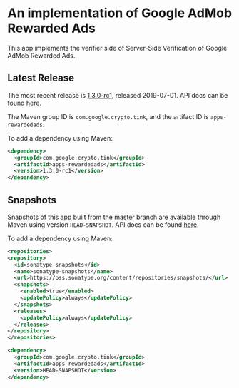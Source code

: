 # An implementation of Google AdMob Rewarded Ads

This app implements the verifier side of Server-Side Verification of Google
AdMob Rewarded Ads.

## Latest Release

The most recent release is
[1.3.0-rc1](https://github.com/google/tink/releases/tag/v1.3.0-rc1), released
2019-07-01. API docs can be found
[here](https://google.github.com/tink/javadoc/apps-rewardedads/1.3.0-rc1).

The Maven group ID is `com.google.crypto.tink`, and the artifact ID is
`apps-rewardedads`.

To add a dependency using Maven:

```xml
<dependency>
  <groupId>com.google.crypto.tink</groupId>
  <artifactId>apps-rewardedads</artifactId>
  <version>1.3.0-rc1</version>
</dependency>
```

## Snapshots

Snapshots of this app built from the master branch are available through Maven
using version `HEAD-SNAPSHOT`. API docs can be found
[here](https://google.github.com/tink/javadoc/apps-rewardedads/HEAD-SNAPSHOT).

To add a dependency using Maven:

```xml
<repositories>
<repository>
  <id>sonatype-snapshots</id>
  <name>sonatype-snapshots</name>
  <url>https://oss.sonatype.org/content/repositories/snapshots/</url>
  <snapshots>
    <enabled>true</enabled>
    <updatePolicy>always</updatePolicy>
  </snapshots>
  <releases>
    <updatePolicy>always</updatePolicy>
  </releases>
</repository>
</repositories>

<dependency>
  <groupId>com.google.crypto.tink</groupId>
  <artifactId>apps-rewardedads</artifactId>
  <version>HEAD-SNAPSHOT</version>
</dependency>
```
